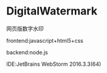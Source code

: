 # DigitalWatermark

网页版数字水印

frontend:javascript+html5+css

backend:node.js

IDE:JetBrains WebStorm 2016.3.3(64)